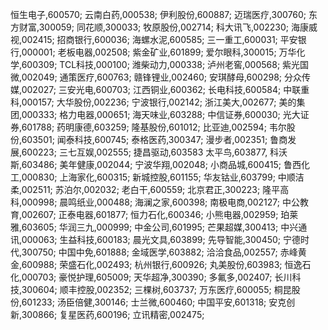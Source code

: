 恒生电子,600570;
云南白药,000538;
伊利股份,600887;
迈瑞医疗,300760;
东方财富,300059;
同花顺,300033;
牧原股份,002714;
科大讯飞,002230;
海康威视,002415;
招商银行,600036;
海螺水泥,600585;
三一重工,600031;
平安银行,000001;
老板电器,002508;
紫金矿业,601899;
爱尔眼科,300015;
万华化学,600309;
TCL科技,000100;
潍柴动力,000338;
泸州老窖,000568;
紫光国微,002049;
通策医疗,600763;
赣锋锂业,002460;
安琪酵母,600298;
分众传媒,002027;
三安光电,600703;
江西铜业,600362;
长电科技,600584;
中联重科,000157;
大华股份,002236;
宁波银行,002142;
浙江美大,002677;
美的集团,000333;
格力电器,000651;
海天味业,603288;
中信证券,600030;
光大证券,601788;
药明康德,603259;
隆基股份,601012;
比亚迪,002594;
韦尔股份,603501;
闻泰科技,600745;
泰格医药,300347;
漫步者,002351;
鲁商发展,600223;
三七互娱,002555;
捷昌驱动,603583
太平鸟,603877,
科沃斯,603486;
美年健康,002044;
宁波华翔,002048;
小商品城,600415;
鲁西化工,000830;
上海家化,600315;
新城控股,601155;
华友钴业,603799;
中顺洁柔,002511;
苏泊尔,002032;
老白干,600559;
北京君正,300223;
隆平高科,000998;
晨鸣纸业,000488;
海澜之家,600398;
南极电商,002127;
中公教育,002607;
正泰电器,601877;
恒力石化,600346;
小熊电器,002959;
珀莱雅,603605;
华润三九,000999;
中金公司,601995;
芒果超媒,300413;
中兴通讯,000063;
生益科技,600183;
晨光文具,603899;
先导智能,300450;
宁德时代,300750;
中国中免,601888;
金域医学,603882;
洽洽食品,002557;
赤峰黄金,600988;
荣盛石化,002493;
杭州银行,600926;
丸美股份,603983;
恒逸石化,000703;
豪悦护理,605009;
天华超净,300390;
多氟多,002407;
长川科技,300604;
顺丰控股,002352;
三棵树,603737;
万东医疗,600055;
桐昆股份,601233;
汤臣倍健,300146;
士兰微,600460;
中国平安,601318;
安克创新,300866;
复星医药,600196;
立讯精密,002475;